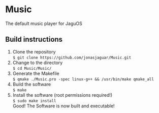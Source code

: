 # Music
The default music player for JaguOS  

## Build instructions  
1. Clone the repository  
`$ git clone https://github.com/jonasjaguar/Music.git`  
2. Change to the directory  
`$ cd Music/Music/`  
3. Generate the Makefile  
`$ qmake ./Music.pro -spec linux-g++ && /usr/bin/make qmake_all`  
4. Build the software  
`$ make`  
5. Install the software (root permissions required!)  
`$ sudo make install`  
Good! The Software is now built and executable!  
